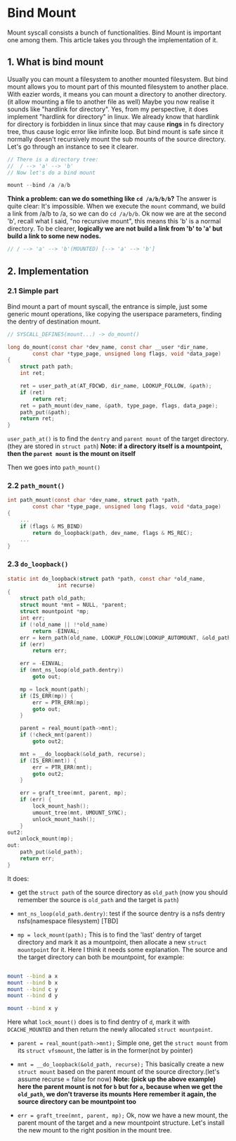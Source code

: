# Bind Mount

Mount syscall consists a bunch of functionalities. Bind Mount is important one
among them. This article takes you through the implementation of it.

## 1. What is bind mount

Usually you can mount a filesystem to another mounted filesystem. But bind mount
allows you to mount part of this mounted filesystem to another place. With eazier
words, it means you can mount a directory to another directory.(it allow mounting
a file to another file as well)
Maybe you now realise it sounds like "hardlink for directory". Yes, from my
perspective, it does implement "hardlink for directory" in linux. We already know
that hardlink for directory is forbidden in linux since that may cause **rings**
in fs directory tree, thus cause logic error like infinite loop.
But bind mount is safe since it normally doesn't recursively mount the sub mounts
of the source directory. Let's go through an instance to see it clearer.

```c
// There is a directory tree:
//	/ --> 'a' --> 'b'
// Now let's do a bind mount

mount --bind /a /a/b
```

**Think a problem: can we do something like `cd /a/b/b/b`?**
The answer is quite clear: It's impossible. When we execute the `mount` command,
we build a link from /a/b to /a, so we can do `cd /a/b/b`. Ok now we are at the
second 'b', recall what I said, "no recursive mount", this means this 'b' is a
normal directory. To be clearer, **logically we are not build a link from 'b' to
'a' but build a link to some new nodes.**

```c
// / --> 'a' --> 'b'(MOUNTED) [--> 'a' --> 'b']
```

## 2. Implementation

### 2.1 Simple part

Bind mount a part of mount syscall, the entrance is simple, just some generic
mount operations, like copying the userspace parameters, finding the dentry of
destination mount.

```c
// SYSCALL_DEFINE5(mount...) -> do_mount()

long do_mount(const char *dev_name, const char __user *dir_name,
		const char *type_page, unsigned long flags, void *data_page)
{
	struct path path;
	int ret;

	ret = user_path_at(AT_FDCWD, dir_name, LOOKUP_FOLLOW, &path);
	if (ret)
		return ret;
	ret = path_mount(dev_name, &path, type_page, flags, data_page);
	path_put(&path);
	return ret;
}
```

`user_path_at()` is to find the `dentry` and `parent mount` of the target directory.
(they are stored in `struct path`)
**Note: if a directory itself is a mountpoint, then the `parent mount` is the mount on itself**

Then we goes into `path_mount()`

### 2.2 `path_mount()`

```c
int path_mount(const char *dev_name, struct path *path,
		const char *type_page, unsigned long flags, void *data_page)
{
	...
	if (flags & MS_BIND)
		return do_loopback(path, dev_name, flags & MS_REC);
	...
}
```

### 2.3 `do_loopback()`

```c
static int do_loopback(struct path *path, const char *old_name,
				int recurse)
{
	struct path old_path;
	struct mount *mnt = NULL, *parent;
	struct mountpoint *mp;
	int err;
	if (!old_name || !*old_name)
		return -EINVAL;
	err = kern_path(old_name, LOOKUP_FOLLOW|LOOKUP_AUTOMOUNT, &old_path);
	if (err)
		return err;

	err = -EINVAL;
	if (mnt_ns_loop(old_path.dentry))
		goto out;

	mp = lock_mount(path);
	if (IS_ERR(mp)) {
		err = PTR_ERR(mp);
		goto out;
	}

	parent = real_mount(path->mnt);
	if (!check_mnt(parent))
		goto out2;

	mnt = __do_loopback(&old_path, recurse);
	if (IS_ERR(mnt)) {
		err = PTR_ERR(mnt);
		goto out2;
	}

	err = graft_tree(mnt, parent, mp);
	if (err) {
		lock_mount_hash();
		umount_tree(mnt, UMOUNT_SYNC);
		unlock_mount_hash();
	}
out2:
	unlock_mount(mp);
out:
	path_put(&old_path);
	return err;
}


```

It does:
- get the `struct path` of the source directory as `old_path`
(now you should remember the source is `old_path` and the target is `path`)


- `mnt_ns_loop(old_path.dentry)`: test if the source dentry is a nsfs dentry
	nsfs(namespace filesystem) [TBD]


- `mp = lock_mount(path);`
This is to find the 'last' dentry of target directory and mark it as a mountpoint,
then allocate a new `struct mountpoint` for it.
Here I think it needs some explanation. The source and the target directory can
both be mountpoint, for example:

```bash

mount --bind a x
mount --bind b x
mount --bind c y
mount --bind d y

mount --bind x y

```

Here what `lock_mount()` does is to find dentry of `d`, mark it with `DCACHE_MOUNTED`
and then return the newly allocated `struct mountpoint`.


- `parent = real_mount(path->mnt);`
Simple one, get the `struct mount` from its `struct vfsmount`, the latter is in the
former(not by pointer)


- `mnt = __do_loopback(&old_path, recurse);`
This basically create a new `struct mount` based on the parent mount of the source
directory.(let's assume recurse = false for now)
**Note: (pick up the above example) here the parent mount is not for `b` but for `a`,
because when we get the `old_path`, we don't traverse its mounts**
**Here remember it again, the source directory can be mountpoint too**


- `err = graft_tree(mnt, parent, mp);`
Ok, now we have a new mount, the parent mount of the target and a new mountpoint
structure.  Let's install the new mount to the right position in the mount tree.
